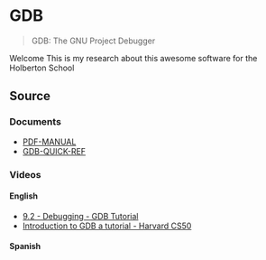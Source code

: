 # GDB
> GDB: The GNU Project Debugger

Welcome This is my research about this awesome software for the Holberton School

## Source
### Documents
* [PDF-MANUAL][manual]
* [GDB-QUICK-REF][qref1]
### Videos
#### English
* [9.2 - Debugging - GDB Tutorial][youtube-Chris-Bourke]
* [Introduction to GDB a tutorial - Harvard CS50][youtube-loveuala]
#### Spanish

<!--links-->
[manual]:https://sourceware.org/gdb/current/onlinedocs/gdb.pdf
[qref1]:https://users.ece.utexas.edu/~adnan/gdb-refcard.pdf
[youtube-Chris-Bourke]:https://www.youtube.com/watch?v=bWH-nL7v5F4
[youtube-loveuala]:https://www.youtube.com/watch?v=sCtY--xRUyI
